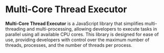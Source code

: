 # Multi-Core Thread Executor

**Multi-Core Thread Executor** is a JavaScript library that simplifies multi-threading and multi-processing, allowing developers to execute tasks in parallel using all available CPU cores. This library is designed for ease of use, providing developers with control over the maximum number of threads, processes, and the number of threads per process.

